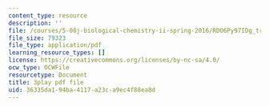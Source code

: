 ```yaml
---
content_type: resource
description: ''
file: /courses/5-08j-biological-chemistry-ii-spring-2016/RDO6Py97IDg_transcript.pdf
file_size: 79323
file_type: application/pdf
learning_resource_types: []
license: https://creativecommons.org/licenses/by-nc-sa/4.0/
ocw_type: OCWFile
resourcetype: Document
title: 3play pdf file
uid: 36335da1-94ba-4117-a23c-a9ec4f88ea8d
---
```

